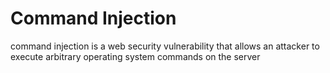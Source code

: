 # Command Injection
command injection is a web security vulnerability that allows an attacker to execute arbitrary operating system commands on the server